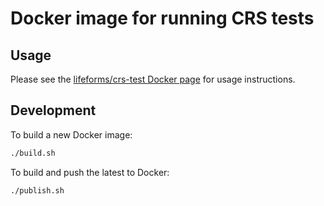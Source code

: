 # Docker image for running CRS tests

## Usage

Please see the [lifeforms/crs-test Docker page](https://hub.docker.com/r/lifeforms/crs-test/) for usage instructions.

## Development

To build a new Docker image:

```sh
./build.sh
```

To build and push the latest to Docker:

```sh
./publish.sh
```

